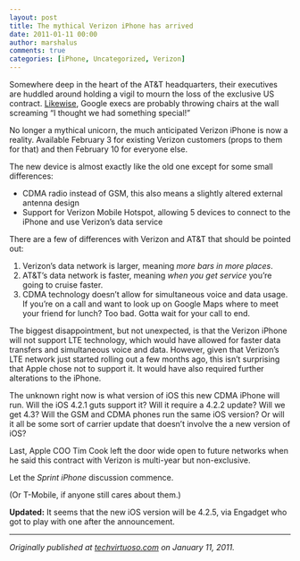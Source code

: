 ```yaml
---
layout: post
title: The mythical Verizon iPhone has arrived
date: 2011-01-11 00:00
author: marshalus
comments: true
categories: [iPhone, Uncategorized, Verizon]
---
```



Somewhere deep in the heart of the AT&T headquarters, their executives are huddled around holding a vigil to mourn the loss of the exclusive US contract. [Likewise](http://twitter.com/#!/mikestaszel/status/24863661805805568), Google execs are probably throwing chairs at the wall screaming “I thought we had something special!”

No longer a mythical unicorn, the much anticipated Verizon iPhone is now a reality. Available February 3 for existing Verizon customers (props to them for that) and then February 10 for everyone else.

The new device is almost exactly like the old one except for some small differences:

*   CDMA radio instead of GSM, this also means a slightly altered external antenna design
*   Support for Verizon Mobile Hotspot, allowing 5 devices to connect to the iPhone and use Verizon’s data service

There are a few of differences with Verizon and AT&T that should be pointed out:

1.  Verizon’s data network is larger, meaning _more bars in more places_.
2.  AT&T’s data network is faster, meaning _when you get service_ you’re going to cruise faster.
3.  CDMA technology doesn’t allow for simultaneous voice and data usage. If you’re on a call and want to look up on Google Maps where to meet your friend for lunch? Too bad. Gotta wait for your call to end.

The biggest disappointment, but not unexpected, is that the Verizon iPhone will not support LTE technology, which would have allowed for faster data transfers and simultaneous voice and data. However, given that Verizon’s LTE network just started rolling out a few months ago, this isn’t surprising that Apple chose not to support it. It would have also required further alterations to the iPhone.

The unknown right now is what version of iOS this new CDMA iPhone will run. Will the iOS 4.2.1 guts support it? Will it require a 4.2.2 update? Will we get 4.3? Will the GSM and CDMA phones run the same iOS version? Or will it all be some sort of carrier update that doesn’t involve the a new version of iOS?

Last, Apple COO Tim Cook left the door wide open to future networks when he said this contract with Verizon is multi-year but non-exclusive.

Let the _Sprint iPhone_ discussion commence.

(Or T-Mobile, if anyone still cares about them.)

**Updated:** It seems that the new iOS version will be 4.2.5, via Engadget who got to play with one after the announcement.

* * *

_Originally published at_ [_techvirtuoso.com_](http://techvirtuoso.com/2011/01/11/the-mythical-verizon-iphone-has-arrived/) _on January 11, 2011._